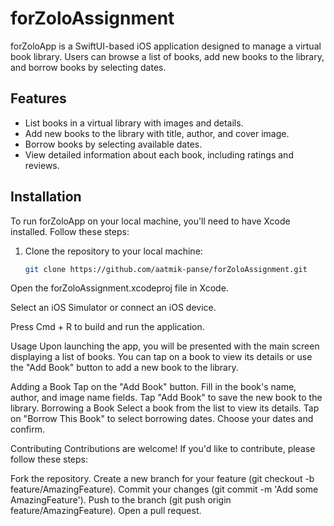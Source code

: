 # forZoloAssignment

forZoloApp is a SwiftUI-based iOS application designed to manage a virtual book library. Users can browse a list of books, add new books to the library, and borrow books by selecting dates.

## Features

- List books in a virtual library with images and details.
- Add new books to the library with title, author, and cover image.
- Borrow books by selecting available dates.
- View detailed information about each book, including ratings and reviews.

## Installation

To run forZoloApp on your local machine, you'll need to have Xcode installed. Follow these steps:

1. Clone the repository to your local machine:

   ```bash
   git clone https://github.com/aatmik-panse/forZoloAssignment.git
Open the forZoloAssignment.xcodeproj file in Xcode.

Select an iOS Simulator or connect an iOS device.

Press Cmd + R to build and run the application.

Usage
Upon launching the app, you will be presented with the main screen displaying a list of books. You can tap on a book to view its details or use the "Add Book" button to add a new book to the library.

Adding a Book
Tap on the "Add Book" button.
Fill in the book's name, author, and image name fields.
Tap "Add Book" to save the new book to the library.
Borrowing a Book
Select a book from the list to view its details.
Tap on "Borrow This Book" to select borrowing dates.
Choose your dates and confirm.

Contributing
Contributions are welcome! If you'd like to contribute, please follow these steps:

Fork the repository.
Create a new branch for your feature (git checkout -b feature/AmazingFeature).
Commit your changes (git commit -m 'Add some AmazingFeature').
Push to the branch (git push origin feature/AmazingFeature).
Open a pull request.
